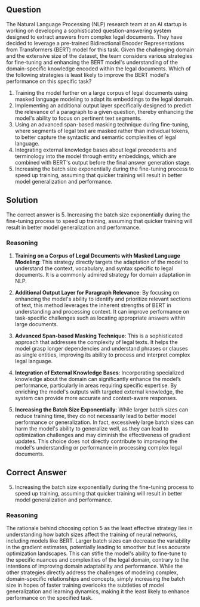 ## Question
The Natural Language Processing (NLP) research team at an AI startup is working on developing a sophisticated question-answering system designed to extract answers from complex legal documents. They have decided to leverage a pre-trained Bidirectional Encoder Representations from Transformers (BERT) model for this task. Given the challenging domain and the extensive size of the dataset, the team considers various strategies for fine-tuning and enhancing the BERT model's understanding of the domain-specific knowledge encoded within the legal documents. Which of the following strategies is least likely to improve the BERT model's performance on this specific task?

1. Training the model further on a large corpus of legal documents using masked language modeling to adapt its embeddings to the legal domain.
2. Implementing an additional output layer specifically designed to predict the relevance of a paragraph to a given question, thereby enhancing the model's ability to focus on pertinent text segments.
3. Using an advanced span-based masking technique during fine-tuning, where segments of legal text are masked rather than individual tokens, to better capture the syntactic and semantic complexities of legal language.
4. Integrating external knowledge bases about legal precedents and terminology into the model through entity embeddings, which are combined with BERT's output before the final answer generation stage.
5. Increasing the batch size exponentially during the fine-tuning process to speed up training, assuming that quicker training will result in better model generalization and performance.

## Solution

The correct answer is 5. Increasing the batch size exponentially during the fine-tuning process to speed up training, assuming that quicker training will result in better model generalization and performance.

### Reasoning

1. **Training on a Corpus of Legal Documents with Masked Language Modeling**: This strategy directly targets the adaptation of the model to understand the context, vocabulary, and syntax specific to legal documents. It is a commonly admired strategy for domain adaptation in NLP.

2. **Additional Output Layer for Paragraph Relevance**: By focusing on enhancing the model's ability to identify and prioritize relevant sections of text, this method leverages the inherent strengths of BERT in understanding and processing context. It can improve performance on task-specific challenges such as locating appropriate answers within large documents.

3. **Advanced Span-based Masking Technique**: This is a sophisticated approach that addresses the complexity of legal texts. It helps the model grasp longer dependencies and understand phrases or clauses as single entities, improving its ability to process and interpret complex legal language.

4. **Integration of External Knowledge Bases**: Incorporating specialized knowledge about the domain can significantly enhance the model’s performance, particularly in areas requiring specific expertise. By enriching the model's outputs with targeted external knowledge, the system can provide more accurate and context-aware responses.

5. **Increasing the Batch Size Exponentially**: While larger batch sizes can reduce training time, they do not necessarily lead to better model performance or generalization. In fact, excessively large batch sizes can harm the model's ability to generalize well, as they can lead to optimization challenges and may diminish the effectiveness of gradient updates. This choice does not directly contribute to improving the model's understanding or performance in processing complex legal documents.

## Correct Answer

5. Increasing the batch size exponentially during the fine-tuning process to speed up training, assuming that quicker training will result in better model generalization and performance.

### Reasoning

The rationale behind choosing option 5 as the least effective strategy lies in understanding how batch sizes affect the training of neural networks, including models like BERT. Larger batch sizes can decrease the variability in the gradient estimates, potentially leading to smoother but less accurate optimization landscapes. This can stifle the model's ability to fine-tune to the specific nuances and complexities of the legal domain, contrary to the intentions of improving domain adaptability and performance. While the other strategies directly address the challenges of modeling complex, domain-specific relationships and concepts, simply increasing the batch size in hopes of faster training overlooks the subtleties of model generalization and learning dynamics, making it the least likely to enhance performance on the specified task.